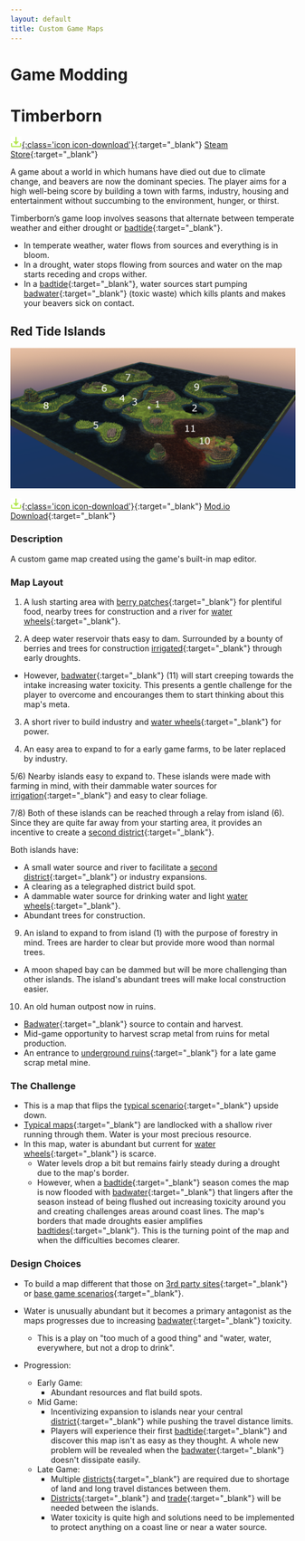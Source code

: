 ```yaml
---
layout: default
title: Custom Game Maps
---
```


# Game Modding

# Timberborn
[![Download](assets/images/icons/download.png){:class='icon icon-download'}](https://store.steampowered.com/app/1062090/Timberborn/){:target="_blank"}
[Steam Store](https://store.steampowered.com/app/1062090/Timberborn/){:target="_blank"}

A game about a world in which humans have died out due to climate change, and beavers are now the dominant species. The player aims for a high well-being score by building a town with farms, industry, housing and entertainment without succumbing to the environment, hunger, or thirst.

Timberborn’s game loop involves seasons that alternate between temperate weather and either drought or [badtide](https://timberborn.wiki.gg/wiki/Weather#Badtide){:target="_blank"}.
- In temperate weather, water flows from sources and everything is in bloom.
- In a drought, water stops flowing from sources and water on the map starts receding and crops wither.
- In a [badtide](https://timberborn.wiki.gg/wiki/Weather#Badtide){:target="_blank"}, water sources start pumping [badwater](https://timberborn.wiki.gg/wiki/Badwater){:target="_blank"} (toxic waste) which kills plants and makes your beavers sick on contact.

## Red Tide Islands

![Red_Tide_Island](assets/images/screenshots/Red_Tide_Island.PNG)

[![Download](assets/images/icons/download.png){:class='icon icon-download'}](https://mod.io/g/timberborn/m/red-tide-islands){:target="_blank"}
[Mod.io Download](https://mod.io/g/timberborn/m/red-tide-islands){:target="_blank"}

### Description

A custom game map created using the game's built-in map editor.

### Map Layout
1) A lush starting area with [berry patches](https://timberborn.wiki.gg/wiki/Berries){:target="_blank"} for plentiful food, nearby trees for construction and a river for [water wheels](https://timberborn.wiki.gg/wiki/Water_Wheel){:target="_blank"}.

2) A deep water reservoir thats easy to dam. Surrounded by a bounty of berries and trees for construction [irrigated](https://timberborn.wiki.gg/wiki/Fluids#Irrigation){:target="_blank"} through early droughts.
- However, [badwater](https://timberborn.wiki.gg/wiki/Badwater){:target="_blank"} (11) will start creeping towards the intake increasing water toxicity. This presents a gentle challenge for the player to overcome and encouranges them to start thinking about this map's meta.

3) A short river to build industry and [water wheels](https://timberborn.wiki.gg/wiki/Water_Wheel){:target="_blank"} for power.

4) An easy area to expand to for a early game farms, to be later replaced by industry.

5/6)  Nearby islands easy to expand to. These islands were made with farming in mind, with their dammable water sources for [irrigation](https://timberborn.wiki.gg/wiki/Fluids#Irrigation){:target="_blank"} and easy to clear foliage.

7/8) Both of these islands can be reached through a relay from island (6). Since they are quite far away from your starting area, it provides an incentive to create a [second district](https://timberborn.wiki.gg/wiki/Districts){:target="_blank"}.

Both islands have:
- A small water source and river to facilitate a [second district](https://timberborn.wiki.gg/wiki/Districts){:target="_blank"} or industry expansions.
- A clearing as a telegraphed district build spot.
- A dammable water source for drinking water and light [water wheels](https://timberborn.wiki.gg/wiki/Water_Wheel){:target="_blank"}.
- Abundant trees for construction.

9) An island to expand to from island (1) with the purpose of forestry in mind. Trees are harder to clear but provide more wood than normal trees.
- A moon shaped bay can be dammed but will be more challenging than other islands. The island's abundant trees will make local construction easier.

10) An old human outpost now in ruins.
- [Badwater](https://timberborn.wiki.gg/wiki/Badwater){:target="_blank"} source to contain and harvest.
- Mid-game opportunity to harvest scrap metal from ruins for metal production.
- An entrance to [underground ruins](https://timberborn.wiki.gg/wiki/Underground_Ruins){:target="_blank"} for a late game scrap metal mine.

### The Challenge
- This is a map that flips the [typical scenario](https://timberborn.wiki.gg/wiki/Maps){:target="_blank"} upside down.
 - [Typical maps](https://timberborn.wiki.gg/wiki/Maps){:target="_blank"} are landlocked with a shallow river running through them. Water is your most precious resource.
 - In this map, water is abundant but current for [water wheels](https://timberborn.wiki.gg/wiki/Water_Wheel){:target="_blank"} is scarce.
	- Water levels drop a bit but remains fairly steady during a drought due to the map's border.
	- However, when a [badtide](https://timberborn.wiki.gg/wiki/Weather#Badtide){:target="_blank"} season comes the map is now flooded with [badwater](https://timberborn.wiki.gg/wiki/Badwater){:target="_blank"} that lingers after the season instead of being flushed out increasing toxicity around you and creating challenges areas around coast lines. The map's borders that made droughts easier amplifies [badtides](https://timberborn.wiki.gg/wiki/Weather#Badtide){:target="_blank"}. This is the turning point of the map and when the difficulties becomes clearer.

### Design Choices
- To build a map different that those on [3rd party sites](https://mod.io/g/timberborn?tags-in=Map){:target="_blank"} or [base game scenarios](https://timberborn.wiki.gg/wiki/Maps){:target="_blank"}.
- Water is unusually abundant but it becomes a primary antagonist as the maps progresses due to increasing [badwater](https://timberborn.wiki.gg/wiki/Badwater){:target="_blank"} toxicity.
	- This is a play on "too much of a good thing" and "water, water, everywhere, but not a drop to drink".

- Progression:
	- Early Game:
		- Abundant resources and flat build spots.
	- Mid Game:
		- Incentivizing expansion to islands near your central [district](https://timberborn.wiki.gg/wiki/Districts){:target="_blank"} while pushing the travel distance limits.
		- Players will experience their first [badtide](https://timberborn.wiki.gg/wiki/Weather#Badtide){:target="_blank"} and discover this map isn't as easy as they thought. A whole new problem will be revealed when the [badwater](https://timberborn.wiki.gg/wiki/Badwater){:target="_blank"} doesn't dissipate easily.
	- Late Game:
		- Multiple [districts](https://timberborn.wiki.gg/wiki/Districts){:target="_blank"} are required due to shortage of land and long travel distances between them.
		- [Districts](https://timberborn.wiki.gg/wiki/Districts){:target="_blank"} and [trade](https://timberborn.wiki.gg/wiki/District_Crossing){:target="_blank"} will be needed between the islands.
		- Water toxicity is quite high and solutions need to be implemented to protect anything on a coast line or near a water source.
